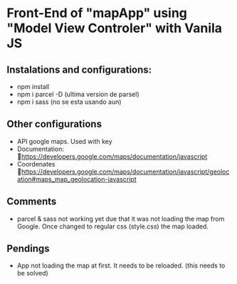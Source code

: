 # Front-End of "mapApp" using "Model View Controler" with Vanila JS

## Instalations and configurations:

- npm install
- npm i parcel -D (ultima version de parsel)
- npm i sass (no se esta usando aun)

## Other configurations

- API google maps. Used with key
- Documentation: 🔗https://developers.google.com/maps/documentation/javascript
- Coordenates 🔗https://developers.google.com/maps/documentation/javascript/geolocation#maps_map_geolocation-javascript

## Comments

- parcel & sass not working yet due that it was not loading the map from Google. Once changed to regular css (style.css) the map loaded.

## Pendings

- App not loading the map at first. It needs to be reloaded. (this needs to be solved)
